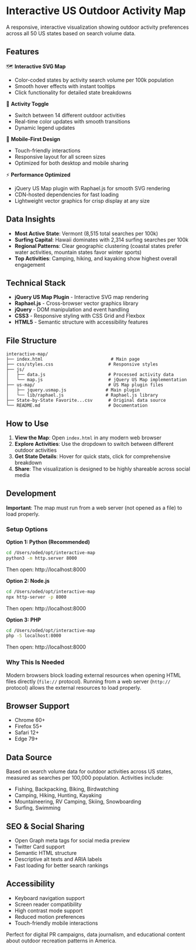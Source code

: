 # Interactive US Outdoor Activity Map

A responsive, interactive visualization showing outdoor activity preferences across all 50 US states based on search volume data.

## Features

🗺️ **Interactive SVG Map**
- Color-coded states by activity search volume per 100k population
- Smooth hover effects with instant tooltips
- Click functionality for detailed state breakdowns

🎯 **Activity Toggle**
- Switch between 14 different outdoor activities
- Real-time color updates with smooth transitions
- Dynamic legend updates

📱 **Mobile-First Design**
- Touch-friendly interactions
- Responsive layout for all screen sizes
- Optimized for both desktop and mobile sharing

⚡ **Performance Optimized**
- jQuery US Map plugin with Raphael.js for smooth SVG rendering
- CDN-hosted dependencies for fast loading
- Lightweight vector graphics for crisp display at any size

## Data Insights

- **Most Active State**: Vermont (8,515 total searches per 100k)
- **Surfing Capital**: Hawaii dominates with 2,314 surfing searches per 100k
- **Regional Patterns**: Clear geographic clustering (coastal states prefer water activities, mountain states favor winter sports)
- **Top Activities**: Camping, hiking, and kayaking show highest overall engagement

## Technical Stack

- **jQuery US Map Plugin** - Interactive SVG map rendering
- **Raphael.js** - Cross-browser vector graphics library
- **jQuery** - DOM manipulation and event handling
- **CSS3** - Responsive styling with CSS Grid and Flexbox
- **HTML5** - Semantic structure with accessibility features

## File Structure

```
interactive-map/
├── index.html                          # Main page
├── css/styles.css                     # Responsive styles
├── js/
│   ├── data.js                        # Processed activity data
│   └── map.js                         # jQuery US Map implementation
├── us-map/                            # US Map plugin files
│   ├── jquery.usmap.js               # Main plugin
│   └── lib/raphael.js                # Raphael.js library
├── State-by-State Favorite...csv      # Original data source
└── README.md                          # Documentation
```

## How to Use

1. **View the Map**: Open `index.html` in any modern web browser
2. **Explore Activities**: Use the dropdown to switch between different outdoor activities
3. **Get State Details**: Hover for quick stats, click for comprehensive breakdown
4. **Share**: The visualization is designed to be highly shareable across social media

## Development

**Important**: The map must run from a web server (not opened as a file) to load properly.

### Setup Options

**Option 1: Python (Recommended)**
```bash
cd /Users/oded/opt/interactive-map
python3 -m http.server 8000
```
Then open: http://localhost:8000

**Option 2: Node.js**
```bash
cd /Users/oded/opt/interactive-map
npx http-server -p 8000
```
Then open: http://localhost:8000

**Option 3: PHP**
```bash
cd /Users/oded/opt/interactive-map
php -S localhost:8000
```
Then open: http://localhost:8000

### Why This Is Needed
Modern browsers block loading external resources when opening HTML files directly (`file://` protocol). Running from a web server (`http://` protocol) allows the external resources to load properly.

## Browser Support

- Chrome 60+
- Firefox 55+
- Safari 12+
- Edge 79+

## Data Source

Based on search volume data for outdoor activities across US states, measured as searches per 100,000 population. Activities include:

- Fishing, Backpacking, Biking, Birdwatching
- Camping, Hiking, Hunting, Kayaking
- Mountaineering, RV Camping, Skiing, Snowboarding
- Surfing, Swimming

## SEO & Social Sharing

- Open Graph meta tags for social media preview
- Twitter Card support
- Semantic HTML structure
- Descriptive alt texts and ARIA labels
- Fast loading for better search rankings

## Accessibility

- Keyboard navigation support
- Screen reader compatibility
- High contrast mode support
- Reduced motion preferences
- Touch-friendly mobile interactions

Perfect for digital PR campaigns, data journalism, and educational content about outdoor recreation patterns in America.